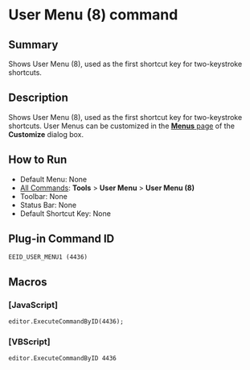 # User Menu (8) command

## Summary

Shows User Menu (8), used as the first shortcut key for two-keystroke
shortcuts.

## Description

Shows User Menu (8), used as the first shortcut key for two-keystroke
shortcuts. User Menus can be customized in the [**Menus** page](../../dlg/customize/menus/index) of the **Customize** dialog box.

## How to Run

- Default Menu: None
- [All Commands](all_commands): **Tools** >
**User Menu** \> **User Menu (8)**
- Toolbar: None
- Status Bar: None
- Default Shortcut Key: None

## Plug-in Command ID

```
EEID_USER_MENU1 (4436)```

## Macros

### \[JavaScript\]

```
editor.ExecuteCommandByID(4436);
```

### \[VBScript\]

```
editor.ExecuteCommandByID 4436
```
